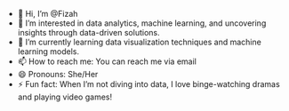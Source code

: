 - 👋 Hi, I’m @Fizah
- 👀 I’m interested in data analytics, machine learning, and uncovering insights through data-driven solutions.
- 🌱 I’m currently learning data visualization techniques and machine learning models.
- 📫 How to reach me: You can reach me via email
- 😄 Pronouns: She/Her
- ⚡ Fun fact: When I’m not diving into data, I love binge-watching dramas and playing video games!

<!---
Fizah-J/Fizah-J is a ✨ special ✨ repository because its `README.md` (this file) appears on your GitHub profile.
You can click the Preview link to take a look at your changes.
--->
